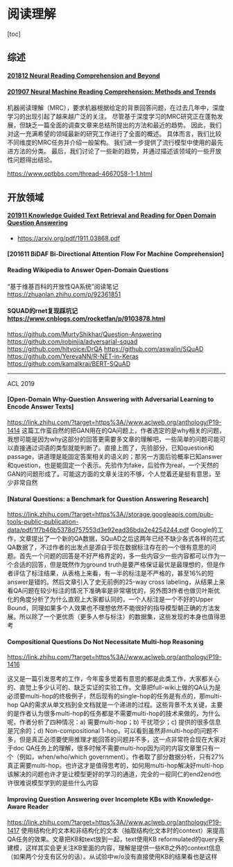 # 阅读理解
[toc]

## 综述
#### [201812 Neural Reading Comprehension and Beyond]()

#### [201907 Neural Machine Reading Comprehension: Methods and Trends](http://arxiv.org/abs/1907.01118)
机器阅读理解（MRC），要求机器根据给定的背景回答问题，在过去几年中，深度学习的出现引起了越来越广泛的关注。 尽管基于深度学习的MRC研究正在蓬勃发展，但缺乏一篇全面的调查文章来总结所提出的方法和最近的趋势。 因此，我们对这一充满希望的领域最新的研究工作进行了全面的概述。 具体而言，我们比较不同维度的MRC任务并介绍一般架构。 我们进一步提供了流行模型中使用的最先进方法的分类。 最后，我们讨论了一些新的趋势，并通过描述该领域的一些开放性问题得出结论。

https://www.optbbs.com/thread-4667058-1-1.html

## 开放领域
#### [201911 Knowledge Guided Text Retrieval and Reading for Open Domain Question Answering]()
 - https://arxiv.org/pdf/1911.03868.pdf


#### [201611 BiDAF Bi-Directional Attention Flow For Machine Comprehension]

#### Reading Wikipedia to Answer Open-Domain Questions
 “基于维基百科的开放性QA系统”阅读笔记    https://zhuanlan.zhihu.com/p/92361851


#### SQUAD的rnet复现踩坑记 https://www.cnblogs.com/rocketfan/p/9103878.html



https://github.com/MurtyShikhar/Question-Answering
https://github.com/robinjia/adversarial-squad
https://github.com/hitvoice/DrQA
https://github.com/aswalin/SQuAD
https://github.com/YerevaNN/R-NET-in-Keras
https://github.com/kamalkraj/BERT-SQuAD


---
 ACL 2019
#### [Open-Domain Why-Question Answering with Adversarial Learning to Encode Answer Texts]
https://link.zhihu.com/?target=https%3A//www.aclweb.org/anthology/P19-1414
这篇工作蛮自然的把GAN用在的QA问题上，作者选定的是why相关的问题，我想可能是因为why这部分的回答更需要多文章的理解吧，一些简单的问题可能可以直接通过词语的类型就能判断了。直接上图了，先验部分，已知question和passage，讲道理是能固定答案相关的语义的；那另一方面后验概率已知answer和question，也是能固定一个表示。先验作为fake，后验作为real，一个天然的GAN的问题形成了。可能这方面的文章关注的不够，个人觉着还是挺有意思，至少非常自然

#### [Natural Questions: a Benchmark for Question Answering Research]
https://link.zhihu.com/?target=https%3A//storage.googleapis.com/pub-tools-public-publication-data/pdf/1f7b46b5378d757553d3e92ead36bda2e4254244.pdf
Google的工作，文章提出了一个新的QA数据，SQuAD之后这两年已经不缺少各式各样的花式QA数据了，不过作者的出发点是源自于现在数据标注存在的一个很有意思的问题。首先一个问题的回答是不好严格界定的，多一些内容少一些内容都可以作为一个合适的回答，但是既然作为ground truth是要严格保证最优是最理想的，但是作者评估了标注结果，从表格上来看，有一半的标注是不严格的，甚至16%的短answer是错的。然后文章引入了史无前例的25-way cross labeling，从结果上来看QA问题在较少标注的情况下准确率是非常堪忧的，另外图3作者也做贝叶斯优化的角度分析了为什么直观上大家都认同的，一个人标注是一个不好的Upper Bound，同理如果多个人效果也不理想依然不能很好的指导模型朝正确的方法发展。所以除了一个更优质（更多人参与标注）的数据集，这些发现的本身也值得思考

#### Compositional Questions Do Not Necessitate Multi-hop Reasoning
https://link.zhihu.com/?target=https%3A//www.aclweb.org/anthology/P19-1416

这又是一篇引发思考的工作，今年蛮多觉着有意思的都是此类工作，大家都关心的、直觉上多少认可的、缺乏实证的实验工作。文章把full-wiki上做的QA认为是必须要multi-hop的终极例子，然后现有的single-hop的任务是有点的，那multi-hop QA的需求从单文档到全文档就是一个递进的过程。这些背景不太关键，主要的是作者认为很多multi-hop的任务都是不需要multi-hop的技术来做的，为什么呢，作者分析了四种情况：a) 需要multi-hop；b) 干扰项少；c) 提供的很多信息是冗余的；d) Non-compositional 1-hop。可以看到虽然非multi-hop的问题不多，但是真正必须要使用推理才能回答的问题并不多，这一点非常符合现在大家对于doc QA任务上的理解，很多时候不需要multi-hop因为问的内容文章里只有一个（例如，when/who/which government）。作者取了部分数据分析，只有27%真正需要multi-hop。也许这才是值得思考的，如何用multi-hop解决好multi-hop该解决的问题也许才是让模型更好的学习的通道，完全的一视同仁的end2end也许很难说模型学到的是些什么内容

#### Improving Question Answering over Incomplete KBs with Knowledge-Aware Reader
https://link.zhihu.com/?target=https%3A//www.aclweb.org/anthology/P19-1417
使用结构化的文本和非结构化的文本（抽取结构化文本时的context）来提高QA任务的效果。文章把KB和text放到一起，text使用KB reformulated的query来建模，这样其实会更关注KB里面的内容，理解是提供一些KB之外的context信息（如果两个分支有区分的话）。从试验中w/o没有直接使用KB的结果看也是这样



























